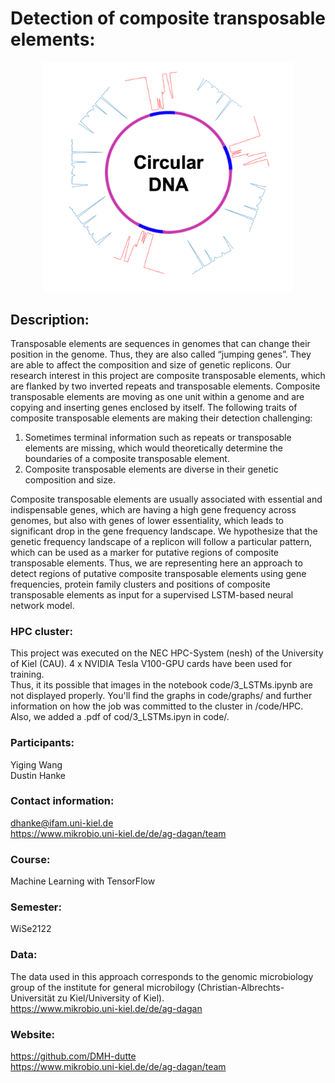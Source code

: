 # Detection of composite transposable elements:

<p align="center">
    <img src="https://github.com/DMH-dutte/Detection_of_composite_transposable_elements/blob/main/preview/frequency_landscape.png" width="400" />
</p>

## Description:
Transposable elements are sequences in genomes that can change their position in the genome. Thus, they are also called “jumping genes”. They are able to affect the composition and size of genetic replicons. Our research interest in this project are composite transposable elements, which are flanked by two inverted repeats and transposable elements. Composite transposable elements are moving as one unit within a genome and are copying and inserting genes enclosed by itself. The following traits of composite transposable elements are making their detection challenging: 

1. Sometimes terminal information such as repeats or transposable elements are missing, which would theoretically determine the boundaries of a composite transposable element.
2. Composite transposable elements are diverse in their genetic composition and size. 

Composite transposable elements are usually associated with essential and indispensable genes, which are having a high gene frequency across genomes, but also with genes of lower essentiality, which leads to significant drop in the gene frequency landscape. We hypothesize that the genetic frequency landscape of a replicon will follow a particular pattern, which can be used as a marker for putative regions of composite transposable elements. Thus, we are representing here an approach to detect regions of putative composite transposable elements using gene frequencies, protein family clusters and positions of composite transposable elements as input for a supervised LSTM-based neural network model. 

### HPC cluster:
This project was executed on the NEC HPC-System (nesh) of the University of Kiel (CAU). 4 x NVIDIA Tesla V100-GPU cards have been used for training. <br/>
Thus, it its possible that images in the notebook code/3_LSTMs.ipynb are not displayed properly. You'll find the graphs in code/graphs/ and further information on how the job was committed to the cluster in /code/HPC. Also, we added a .pdf of cod/3_LSTMs.ipyn in code/.

### Participants:
Yiging Wang<br/>Dustin Hanke


### Contact information:
dhanke@ifam.uni-kiel.de<br/>
https://www.mikrobio.uni-kiel.de/de/ag-dagan/team

### Course:
Machine Learning with TensorFlow


### Semester:
WiSe2122

### Data:
The data used in this approach corresponds to the genomic microbiology group of the institute for general microbilogy (Christian-Albrechts-Universität zu Kiel/University of Kiel).
<br/>https://www.mikrobio.uni-kiel.de/de/ag-dagan

### Website:
https://github.com/DMH-dutte<br/>
https://www.mikrobio.uni-kiel.de/de/ag-dagan/team

